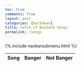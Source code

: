 ```yaml
---
toc: true
comments: true
layout: post
categories: [markdown]
title: Fetch of Backend Songs
permalink: /songs
---
```


{% include navbarsubmenu.html %}

<!-- HTML table fragment for page -->
<table>
  <thead>
  <tr>
    <th>Song</th>
    <th>Banger</th>
    <th>Not Banger</th>
  </tr>
  </thead>
  <tbody id="result">
  </tbody>
</table>

<!-- Script is layed out in a sequence (without a function) and will execute when page is loaded -->
<script>

const resultContainer = document.getElementById("result");

const BANGER = "banger";
const NOT = "not banger";

const url = "https://flask.maniflpt.com/api/songs";
const like_url = url + "/like/";  
const jeer_url = url + "/jeer/";  

const options = {
  method: 'GET',
  mode: 'cors',
  cache: 'default',
  credentials: 'omit',
  headers: {
    'Content-Type': 'application/json'
  },
};

const put_options = {...options, method: 'PUT'}; 

  // fetch the API
fetch(url, options)
  .then(response => {
    if (response.status !== 200) {
        error('GET API response failure: ' + response.status);
        return;
    }
    response.json().then(data => {
        console.log(data);
        for (const row of data) {
          const tr = document.createElement("tr");
          
          const song = document.createElement("td");
            song.innerHTML = row.id + ". " + row.song;  

          const banger = document.createElement("td");
            const banger = document.createElement('button');
            banger_but.id = BANGER+row.id   
            banger_but.innerHTML = row.banger;  
            banger_but.onclick = function () {
              reaction(BANGER, like_url+row.id, banger_but.id);  
            };
            banger.appendChild(banger_but);

          const not = document.createElement("td");
            const not_but = document.createElement('button');
            not_but.id = NOT+row.id
            not_but.innerHTML = row.not;  
            not_but.onclick = function () {
              reaction(NOT, jeer_url+row.id, not_but.id);  
            };
            not.appendChild(not_but); 
            
          tr.appendChild(song);
          tr.appendChild(banger);
          tr.appendChild(not);

          resultContainer.appendChild(tr);
        }
    })
})

.catch(err => {
  error(err + " " + url);
});

  // Reaction function to likes or jeers user actions
function reaction(type, put_url, elemID) {

  fetch(put_url, put_options)
  .then(response => {
    if (response.status !== 200) {
        error("PUT API response failure: " + response.status)
        return;  
    }
    response.json().then(data => {
        console.log(data);
        if (type === BANGER) 
          document.getElementById(elemID).innerHTML = data.banger;  
        else if (type === NOT) 
          document.getElementById(elemID).innerHTML = data.not; 
        else
          error("unknown type: " + type);  
    })
  })
  .catch(err => {
    error(err + " " + put_url);
  });
  
}
  
function error(err) {
  console.error(err);
  const tr = document.createElement("tr");
  const td = document.createElement("td");
  td.innerHTML = err;
  tr.appendChild(td);
  resultContainer.appendChild(tr);
}

</script>
